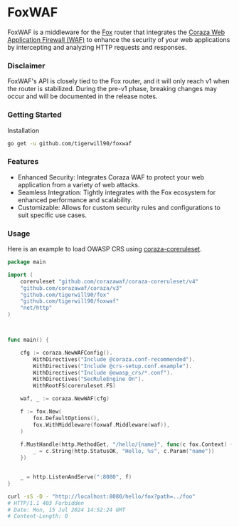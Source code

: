 # FoxWAF

FoxWAF is a middleware for the [Fox](https://github.com/tigerwill90/fox) router that integrates the 
[Coraza Web Application Firewall (WAF)](https://coraza.io/) to enhance the security of your web applications by intercepting 
and analyzing HTTP requests and responses.

### Disclaimer
FoxWAF's API is closely tied to the Fox router, and it will only reach v1 when the router is stabilized. During the pre-v1 phase, 
breaking changes may occur and will be documented in the release notes.

### Getting Started
Installation
````sh
go get -u github.com/tigerwill90/foxwaf
````

### Features
- Enhanced Security: Integrates Coraza WAF to protect your web application from a variety of web attacks.
- Seamless Integration: Tightly integrates with the Fox ecosystem for enhanced performance and scalability.
- Customizable: Allows for custom security rules and configurations to suit specific use cases.

### Usage
Here is an example to load OWASP CRS using [coraza-coreruleset](https://github.com/corazawaf/coraza-coreruleset).
````go
package main

import (
	coreruleset "github.com/corazawaf/coraza-coreruleset/v4"
	"github.com/corazawaf/coraza/v3"
	"github.com/tigerwill90/fox"
	"github.com/tigerwill90/foxwaf"
	"net/http"
)



func main() {

	cfg := coraza.NewWAFConfig().
		WithDirectives("Include @coraza.conf-recommended").
		WithDirectives("Include @crs-setup.conf.example").
		WithDirectives("Include @owasp_crs/*.conf").
		WithDirectives("SecRuleEngine On").
		WithRootFS(coreruleset.FS)

	waf, _ := coraza.NewWAF(cfg)

	f := fox.New(
		fox.DefaultOptions(),
		fox.WithMiddleware(foxwaf.Middleware(waf)),
	)
	
	f.MustHandle(http.MethodGet, "/hello/{name}", func(c fox.Context) {
		_ = c.String(http.StatusOK, "Hello, %s", c.Param("name"))
	})


	_ = http.ListenAndServe(":8080", f)
}
````

````sh
curl -sS -D - "http://localhost:8080/hello/fox?path=../foo"
# HTTP/1.1 403 Forbidden
# Date: Mon, 15 Jul 2024 14:52:24 GMT
# Content-Length: 0
````
